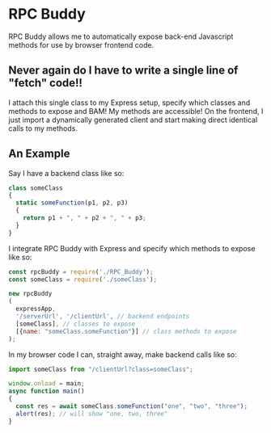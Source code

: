 # RPC Buddy
RPC Buddy allows me to automatically expose back-end Javascript methods for use by browser frontend code.

## Never again do I have to write a single line of "fetch" code!!
I attach this single class to my Express setup, specify which classes and methods to expose and BAM!
My methods are accessible! 
On the frontend, I just import a dynamically generated client and start making direct identical calls to my methods.

## An Example
Say I have a backend class like so:
```javascript
class someClass
{
  static someFunction(p1, p2, p3)
  {
    return p1 + ", " + p2 + ", " + p3;
  }
}
```

I integrate RPC Buddy with Express and specify which methods to expose like so:
```javascript
const rpcBuddy = require('./RPC_Buddy');
const someClass = require('./someClass');

new rpcBuddy
(
  expressApp, 
  '/serverUrl', '/clientUrl', // backend endpoints
  [someClass], // classes to expose
  [{name: "someClass.someFunction"}] // class methods to expose
);
```

In my browser code I can, straight away, make backend calls like so:
```javascript
import someClass from "/clientUrl?class=someClass";

window.onload = main;
async function main()
{
  const res = await someClass.someFunction("one", "two", "three");
  alert(res); // will show "one, two, three"
}
```

